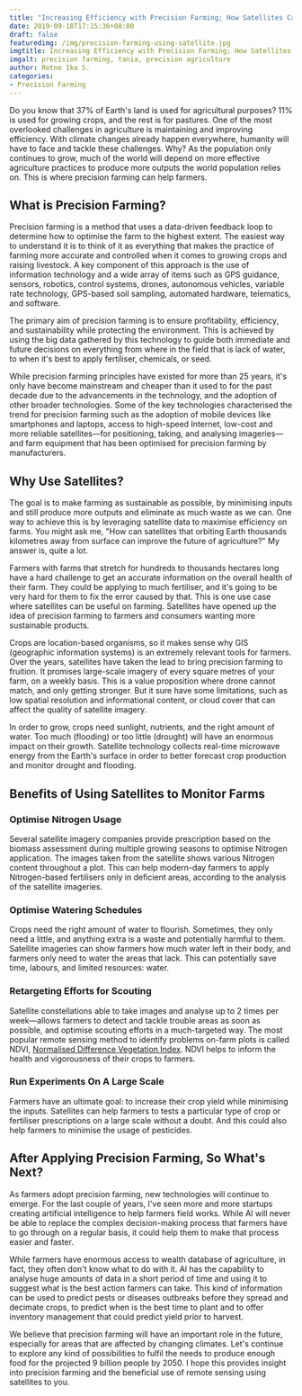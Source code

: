 ```yaml
---
title: "Increasing Efficiency with Precision Farming; How Satellites Can Help Farmers"
date: 2019-09-18T17:15:36+08:00
draft: false
featuredimg: /img/precision-farming-using-satellite.jpg
imgtitle: Increasing Efficiency with Precision Farming; How Satellites Can Help Farmers To Do That
imgalt: precision farming, tania, precision agriculture
author: Retno Ika S.
categories:
- Precision Farming
---
```


Do you know that 37% of Earth's land is used for agricultural purposes? 11% is used for growing crops, and the rest is for pastures. One of the most overlooked challenges in agriculture is maintaining and improving efficiency. With climate changes already happen everywhere, humanity will have to face and tackle these challenges. Why? As the population only continues to grow, much of the world will depend on more effective agriculture practices to produce more outputs the world population relies on. This is where precision farming can help farmers.

## What is Precision Farming?

Precision farming is a method that uses a data-driven feedback loop to determine how to optimise the farm to the highest extent. The easiest way to understand it is to think of it as everything that makes the practice of farming more accurate and controlled when it comes to growing crops and raising livestock. A key component of this approach is the use of information technology and a wide array of items such as GPS guidance, sensors, robotics, control systems, drones, autonomous vehicles, variable rate technology, GPS-based soil sampling, automated hardware, telematics, and software.

The primary aim of precision farming is to ensure profitability, efficiency, and sustainability while protecting the environment. This is achieved by using the big data gathered by this technology to guide both immediate and future decisions on everything from where in the field that is lack of water, to when it's best to apply fertiliser, chemicals, or seed.

While precision farming principles have existed for more than 25 years, it's only have become mainstream and cheaper than it used to for the past decade due to the advancements in the technology, and the adoption of other broader technologies. Some of the key technologies characterised the trend for precision farming such as the adoption of mobile devices like smartphones and laptops, access to high-speed Internet, low-cost and more reliable satellites—for positioning, taking, and analysing imageries— and farm equipment that has been optimised for precision farming by manufacturers.

## Why Use Satellites?

The goal is to make farming as sustainable as possible, by minimising inputs and still produce more outputs and eliminate as much waste as we can. One way to achieve this is by leveraging satellite data to maximise efficiency on farms. You might ask me, "How can satellites that orbiting Earth thousands kilometres away from surface can improve the future of agriculture?" My answer is, quite a lot.

Farmers with farms that stretch for hundreds to thousands hectares long have a hard challenge to get an accurate information on the overall health of their farm. They could be applying to much fertiliser, and it's going to be very hard for them to fix the error caused by that. This is one use case where satellites can be useful on farming. Satellites have opened  up the idea of precision farming to farmers and consumers wanting more sustainable products.

Crops are location-based organisms, so it makes sense why GIS (geographic information systems) is an extremely relevant tools for farmers. Over the years, satellites have taken the lead to bring precision farming to fruition. It promises large-scale imagery of every square metres of your farm, on a weekly basis. This is a value proposition where drone cannot match, and only getting stronger. But it sure have some limitations, such as low spatial resolution and informational content, or cloud cover that can affect the quality of satellite imagery.

In order to grow, crops need sunlight, nutrients, and the right amount of water. Too much (flooding) or too little (drought) will have an enormous impact on their growth. Satellite technology collects real-time microwave energy from the Earth's surface in order to better forecast crop production and monitor drought and flooding.

## Benefits of Using Satellites to Monitor Farms

### Optimise Nitrogen Usage

Several satellite imagery companies provide prescription based on the biomass assessment during multiple growing seasons to optimise Nitrogen application. The images taken from the satellite shows various Nitrogen content throughout a plot. This can help modern-day farmers to apply Nitrogen-based fertilisers only in deficient areas, according to the analysis of the satellite imageries.

### Optimise Watering Schedules

Crops need the right amount of water to flourish. Sometimes, they only need a little, and anything extra is a waste and potentially harmful to them. Satellite imageries can show farmers how much water left in their body, and farmers only need to water the areas that lack. This can potentially save time, labours, and limited resources: water.

### Retargeting Efforts for Scouting

Satellite constellations able to take images and analyse up to 2 times per week—allows farmers to detect and tackle trouble areas as soon as possible, and optimise scouting efforts in a much-targeted way. The most popular remote sensing method to identify problems on-farm plots is called NDVI, [Normalised Difference Vegetation Index](https://en.wikipedia.org/wiki/Normalized_Difference_Vegetation_Index). NDVI helps to inform the health and vigorousness of their crops to farmers.

### Run Experiments On A Large Scale

Farmers have an ultimate goal: to increase their crop yield while minimising the inputs. Satellites can help farmers to tests a particular type of crop or fertiliser prescriptions on a large scale without a doubt. And this could also help farmers to minimise the usage of pesticides.

## After Applying Precision Farming, So What's Next?

As farmers adopt precision farming, new technologies will continue to emerge. For the last couple of years, I've seen more and more startups creating artificial intelligence to help farmers field works. While AI will never be able to replace the complex decision-making process that farmers have to go through on a regular basis, it could help them to make that process easier and faster.

While farmers have enormous access to wealth database of agriculture, in fact, they often don't know what to do with it. AI has the capability to analyse huge amounts of data in a short period of time and using it to suggest what is the best action farmers can take. This kind of information can be used to predict pests or diseases outbreaks before they spread and decimate crops, to predict when is the best time to plant and to offer inventory management that could predict yield prior to harvest.

We believe that precision farming will have an important role in the future, especially for areas that are affected by changing climates. Let's continue to explore any kind of possibilities to fulfil the needs to produce enough food for the projected 9 billion people by 2050. I hope this provides insight into precision farming and the beneficial use of remote sensing using satellites to you.